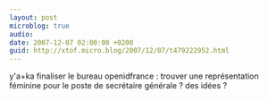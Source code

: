 ```yaml
---
layout: post
microblog: true
audio: 
date: 2007-12-07 02:00:00 +0200
guid: http://xtof.micro.blog/2007/12/07/t479222952.html
---
```

y'a+ka finaliser le bureau openidfrance : trouver une représentation féminine pour le poste de secrétaire générale ? des idées ?
